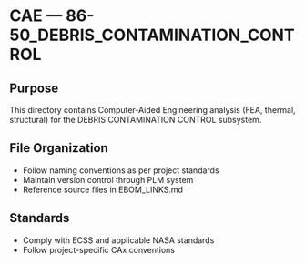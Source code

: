 # CAE — 86-50_DEBRIS_CONTAMINATION_CONTROL

## Purpose

This directory contains Computer-Aided Engineering analysis (FEA, thermal, structural) for the DEBRIS CONTAMINATION CONTROL subsystem.

## File Organization

- Follow naming conventions as per project standards
- Maintain version control through PLM system
- Reference source files in EBOM_LINKS.md

## Standards

- Comply with ECSS and applicable NASA standards
- Follow project-specific CAx conventions
